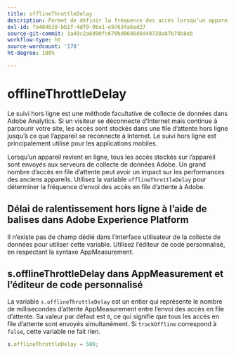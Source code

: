 ```yaml
---
title: offlineThrottleDelay
description: Permet de définir la fréquence des accès lorsqu’un appareil revient en ligne.
exl-id: fa484638-bb1f-4df9-9ba1-e9763fa6ad27
source-git-commit: 1a49c2a6d90fc670bd0646d6d40738a87b74b8eb
workflow-type: ht
source-wordcount: '178'
ht-degree: 100%

---
```


# offlineThrottleDelay

Le suivi hors ligne est une méthode facultative de collecte de données dans Adobe Analytics. Si un visiteur se déconnecte d’Internet mais continue à parcourir votre site, les accès sont stockés dans une file d’attente hors ligne jusqu’à ce que l’appareil se reconnecte à Internet. Le suivi hors ligne est principalement utilisé pour les applications mobiles.

Lorsqu’un appareil revient en ligne, tous les accès stockés sur l’appareil sont envoyés aux serveurs de collecte de données Adobe. Un grand nombre d’accès en file d’attente peut avoir un impact sur les performances des anciens appareils. Utilisez la variable `offlineThrottleDelay` pour déterminer la fréquence d’envoi des accès en file d’attente à Adobe.

## Délai de ralentissement hors ligne à l’aide de balises dans Adobe Experience Platform

Il n’existe pas de champ dédié dans l’interface utilisateur de la collecte de données pour utiliser cette variable. Utilisez l’éditeur de code personnalisé, en respectant la syntaxe AppMeasurement.

## s.offlineThrottleDelay dans AppMeasurement et l’éditeur de code personnalisé

La variable `s.offlineThrottleDelay` est un entier qui représente le nombre de millisecondes d’attente AppMeasurement entre l’envoi des accès en file d’attente. Sa valeur par défaut est `0`, ce qui signifie que tous les accès en file d’attente sont envoyés simultanément. Si `trackOffline` correspond à `false`, cette variable ne fait rien.

```js
s.offlineThrottleDelay = 500;
```
